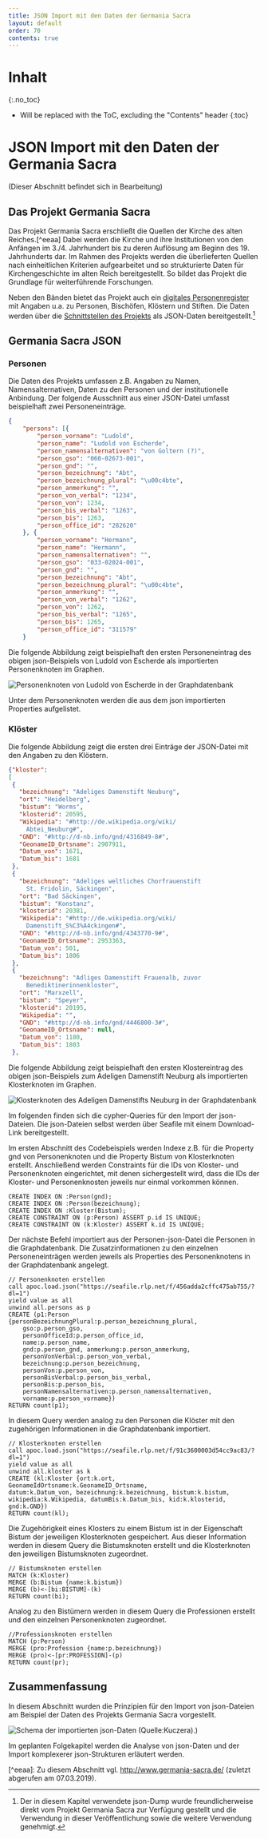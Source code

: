 ```yaml
---
title: JSON Import mit den Daten der Germania Sacra
layout: default
order: 70
contents: true
---
```


# Inhalt
{:.no_toc}

* Will be replaced with the ToC, excluding the "Contents" header
{:toc}

# JSON Import mit den Daten der Germania Sacra

(Dieser Abschnitt befindet sich in Bearbeitung)

## Das Projekt Germania Sacra

Das Projekt Germania Sacra erschließt die Quellen der Kirche des alten Reiches.[^eeaa] Dabei werden die Kirche und ihre Institutionen von den Anfängen im 3./4. Jahrhundert bis zu deren Auflösung am Beginn des 19. Jahrhunderts dar. Im Rahmen des Projekts werden die überlieferten Quellen nach einheitlichen Kriterien aufgearbeitet und so strukturierte Daten für Kirchengeschichte im alten Reich bereitgestellt. So bildet das Projekt die Grundlage für weiterführende Forschungen.

Neben den Bänden bietet das Projekt auch ein [digitales Personenregister](https://adw-goe.de/forschung/forschungsprojekte-akademienprogramm/germania-sacra/digitales-personenregister/) mit Angaben u.a. zu Personen, Bischöfen, Klöstern und Stiften. Die Daten werden über die [Schnittstellen des Projekts](https://adw-goe.de/forschung/forschungsprojekte-akademienprogramm/germania-sacra/schnittstellen-und-linked-data/) als JSON-Daten bereitgestellt.[^c866]

## Germania Sacra JSON

### Personen

Die Daten des Projekts umfassen z.B. Angaben zu Namen, Namensalternativen, Daten zu den Personen und der institutionelle Anbindung. Der folgende Ausschnitt aus einer JSON-Datei umfasst beispielhaft zwei Personeneinträge.

```json
{
	"persons": [{
		"person_vorname": "Ludold",
		"person_name": "Ludold von Escherde",
		"person_namensalternativen": "von Goltern (?)",
		"person_gso": "060-02673-001",
		"person_gnd": "",
		"person_bezeichnung": "Abt",
		"person_bezeichnung_plural": "\u00c4bte",
		"person_anmerkung": "",
		"person_von_verbal": "1234",
		"person_von": 1234,
		"person_bis_verbal": "1263",
		"person_bis": 1263,
		"person_office_id": "282620"
	}, {
		"person_vorname": "Hermann",
		"person_name": "Hermann",
		"person_namensalternativen": "",
		"person_gso": "033-02024-001",
		"person_gnd": "",
		"person_bezeichnung": "Abt",
		"person_bezeichnung_plural": "\u00c4bte",
		"person_anmerkung": "",
		"person_von_verbal": "1262",
		"person_von": 1262,
		"person_bis_verbal": "1265",
		"person_bis": 1265,
		"person_office_id": "311579"
	}
```

Die folgende Abbildung zeigt beispielhaft den ersten Personeneintrag des obigen json-Beispiels von Ludold von Escherde als importierten Personenknoten im Graphen.

![Personenknoten von Ludold von Escherde in der Graphdatenbank](Bilder/Germania-Sacra-Personenknoten-mit-Properties.png)

Unter dem Personenknoten werden die aus dem json importierten Properties aufgelistet.


### Klöster

Die folgende Abbildung zeigt die ersten drei Einträge der JSON-Datei mit den Angaben zu den Klöstern.  

```json
{"kloster":
[
 {
   "bezeichnung": "Adeliges Damenstift Neuburg",
   "ort": "Heidelberg",
   "bistum": "Worms",
   "klosterid": 20595,
   "Wikipedia": "#http://de.wikipedia.org/wiki/
	 Abtei_Neuburg#",
   "GND": "#http://d-nb.info/gnd/4316849-8#",
   "GeonameID_Ortsname": 2907911,
   "Datum_von": 1671,
   "Datum_bis": 1681
 },
 {
   "bezeichnung": "Adeliges weltliches Chorfrauenstift
	 St. Fridolin, Säckingen",
   "ort": "Bad Säckingen",
   "bistum": "Konstanz",
   "klosterid": 20381,
   "Wikipedia": "#http://de.wikipedia.org/wiki/
	 Damenstift_S%C3%A4ckingen#",
   "GND": "#http://d-nb.info/gnd/4343770-9#",
   "GeonameID_Ortsname": 2953363,
   "Datum_von": 501,
   "Datum_bis": 1806
 },
 {
   "bezeichnung": "Adliges Damenstift Frauenalb, zuvor
	 Benediktinerinnenkloster",
   "ort": "Marxzell",
   "bistum": "Speyer",
   "klosterid": 20195,
   "Wikipedia": "",
   "GND": "#http://d-nb.info/gnd/4446800-3#",
   "GeonameID_Ortsname": null,
   "Datum_von": 1180,
   "Datum_bis": 1803
 },
```

Die folgende Abbildung zeigt beispielhaft den ersten Klostereintrag des obigen json-Beispiels zum Adeligen Damenstift Neuburg als importierten Klosterknoten im Graphen.

![Klosterknoten des Adeligen Damenstifts Neuburg in der Graphdatenbank](Bilder/Germania-Sacra-Klosterknoten.png)

Im folgenden finden sich die cypher-Queries für den Import der json-Dateien. Die json-Dateien selbst werden über Seafile mit einem Download-Link bereitgestellt.

Im ersten Abschnitt des Codebeispiels werden Indexe z.B. für die Property gnd von Personenknoten und die Property Bistum von Klosterknoten erstellt. Anschließend werden Constraints für die IDs von Kloster- und Personenknoten eingerichtet, mit denen sichergestellt wird, dass die IDs der Kloster- und Personenknosten jeweils nur einmal vorkommen können.

```cypher
CREATE INDEX ON :Person(gnd);
CREATE INDEX ON :Person(bezeichnung);
CREATE INDEX ON :Kloster(Bistum);
CREATE CONSTRAINT ON (p:Person) ASSERT p.id IS UNIQUE;
CREATE CONSTRAINT ON (k:Kloster) ASSERT k.id IS UNIQUE;
```

Der nächste Befehl importiert aus der Personen-json-Datei die Personen in die Graphdatenbank. Die Zusatzinformationen zu den einzelnen Personeneinträgen werden jeweils als Properties des Personenknotens in der Graphdatenbank angelegt.

```cypher
// Personenknoten erstellen
call apoc.load.json("https://seafile.rlp.net/f/456adda2cffc475ab755/?dl=1")
yield value as all
unwind all.persons as p
CREATE (p1:Person {personBezeichnungPlural:p.person_bezeichnung_plural,
	gso:p.person_gso,
	personOfficeId:p.person_office_id,
	name:p.person_name,
	gnd:p.person_gnd, anmerkung:p.person_anmerkung,
	personVonVerbal:p.person_von_verbal,
	bezeichnung:p.person_bezeichnung,
	personVon:p.person_von,
	personBisVerbal:p.person_bis_verbal,
	personBis:p.person_bis,
	personNamensalternativen:p.person_namensalternativen,
	vorname:p.person_vorname})
RETURN count(p1);
```

In diesem Query werden analog zu den Personen die Klöster mit den zugehörigen Informationen in die Graphdatenbank importiert.

```cypher
// Klosterknoten erstellen
call apoc.load.json("https://seafile.rlp.net/f/91c3600003d54cc9ac83/?dl=1")
yield value as all
unwind all.kloster as k
CREATE (kl:Kloster {ort:k.ort,
GeonameIdOrtsname:k.GeonameID_Ortsname,
datum:k.Datum_von, bezeichnung:k.bezeichnung, bistum:k.bistum,
wikipedia:k.Wikipedia, datumBis:k.Datum_bis, kid:k.klosterid, gnd:k.GND})
RETURN count(kl);
```

Die Zugehörigkeit eines Klosters zu einem Bistum ist in der Eigenschaft Bistum der jeweiligen Klosterknoten gespeichert. Aus dieser Information werden in diesem Query die Bistumsknoten erstellt und die Klosterknoten den jeweiligen Bistumsknoten zugeordnet.

```cypher
// Bistumsknoten erstellen
MATCH (k:Kloster)
MERGE (b:Bistum {name:k.bistum})
MERGE (b)<-[bi:BISTUM]-(k)
RETURN count(bi);
```

Analog zu den Bistümern werden in diesem Query die Professionen erstellt und den einzelnen Personenknoten zugeordnet.

```cypher
//Professionsknoten erstellen
MATCH (p:Person)
MERGE (pro:Profession {name:p.bezeichnung})
MERGE (pro)<-[pr:PROFESSION]-(p)
RETURN count(pr);
```

## Zusammenfassung

In diesem Abschnitt wurden die Prinzipien für den Import von json-Dateien am Beispiel der Daten des Projekts Germania Sacra vorgestellt.

![Schema der importierten json-Daten (Quelle:Kuczera).)](Bilder/GS-Schema1.png)

Im geplanten Folgekapitel werden die Analyse von json-Daten und der Import komplexerer json-Strukturen erläutert werden.

[^eeaa]&#x3A; Zu diesem Abschnitt vgl. <http://www.germania-sacra.de/> (zuletzt abgerufen am 07.03.2019).

[^c866]: Der in diesem Kapitel verwendete json-Dump wurde freundlicherweise direkt vom Projekt Germania Sacra zur Verfügung gestellt und die Verwendung in dieser Veröffentlichung sowie die weitere Verwendung genehmigt.
